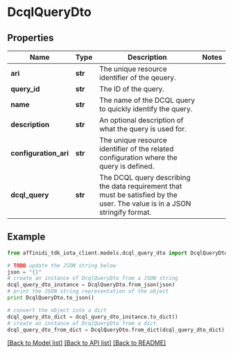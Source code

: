 # DcqlQueryDto

## Properties

| Name                  | Type    | Description                                                                                                                 | Notes |
| --------------------- | ------- | --------------------------------------------------------------------------------------------------------------------------- | ----- |
| **ari**               | **str** | The unique resource identifier of the qeuery.                                                                               |
| **query_id**          | **str** | The ID of the query.                                                                                                        |
| **name**              | **str** | The name of the DCQL query to quickly identify the query.                                                                   |
| **description**       | **str** | An optional description of what the query is used for.                                                                      |
| **configuration_ari** | **str** | The unique resource identifier of the related configuration where the query is defined.                                     |
| **dcql_query**        | **str** | The DCQL query describing the data requirement that must be satisfied by the user. The value is in a JSON stringify format. |

## Example

```python
from affinidi_tdk_iota_client.models.dcql_query_dto import DcqlQueryDto

# TODO update the JSON string below
json = "{}"
# create an instance of DcqlQueryDto from a JSON string
dcql_query_dto_instance = DcqlQueryDto.from_json(json)
# print the JSON string representation of the object
print DcqlQueryDto.to_json()

# convert the object into a dict
dcql_query_dto_dict = dcql_query_dto_instance.to_dict()
# create an instance of DcqlQueryDto from a dict
dcql_query_dto_from_dict = DcqlQueryDto.from_dict(dcql_query_dto_dict)
```

[[Back to Model list]](../README.md#documentation-for-models) [[Back to API list]](../README.md#documentation-for-api-endpoints) [[Back to README]](../README.md)
